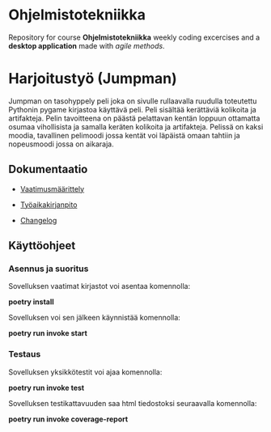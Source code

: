 # Ohjelmistotekniikka

Repository for course **Ohjelmistotekniikka** weekly coding excercises and a **desktop application** made with *agile methods*.

# Harjoitustyö (Jumpman)

Jumpman on tasohyppely peli joka on sivulle rullaavalla ruudulla toteutettu Pythonin pygame kirjastoa käyttävä peli. Peli sisältää kerättäviä kolikoita ja artifakteja. Pelin tavoitteena on päästä pelattavan kentän loppuun ottamatta osumaa vihollisista ja samalla keräten kolikoita ja artifakteja. Pelissä on kaksi moodia, tavallinen pelimoodi jossa kentät voi läpäistä omaan tahtiin ja nopeusmoodi jossa on aikaraja.  

## Dokumentaatio

- [Vaatimusmäärittely](https://github.com/JuhoSiitonen/ot-harjoitustyo/blob/master/documentation/vaatimusmaarittely.md)

- [Työaikakirjanpito](https://github.com/JuhoSiitonen/ot-harjoitustyo/blob/master/documentation/tyoaikakirjanpito.md)

- [Changelog](https://github.com/JuhoSiitonen/ot-harjoitustyo/blob/master/documentation/changelog.md)

## Käyttöohjeet

### Asennus ja suoritus

Sovelluksen vaatimat kirjastot voi asentaa komennolla:

**poetry install** 

Sovelluksen voi sen jälkeen käynnistää komennolla:

**poetry run invoke start**

### Testaus

Sovelluksen yksikkötestit voi ajaa komennolla:

**poetry run invoke test**

Sovelluksen testikattavuuden saa html tiedostoksi seuraavalla komennolla:

**poetry run invoke coverage-report**




